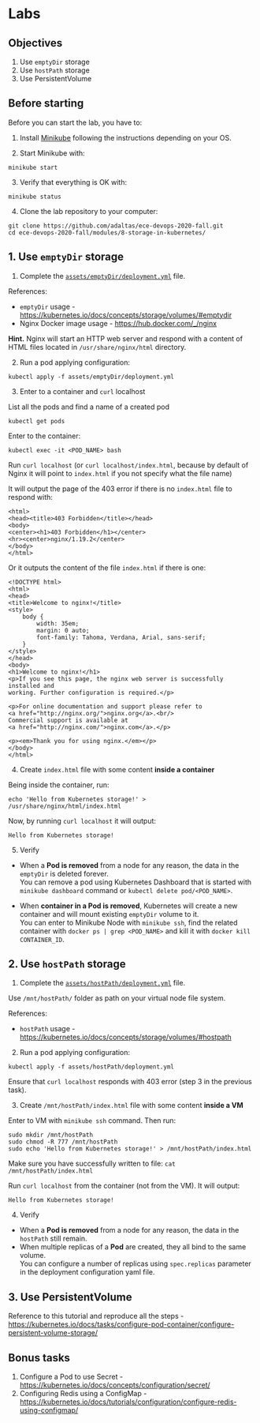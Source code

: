 # Labs

## Objectives

1. Use `emptyDir` storage
2. Use `hostPath` storage
3. Use PersistentVolume

## Before starting

Before you can start the lab, you have to:

1. Install [Minikube](https://kubernetes.io/docs/tasks/tools/install-minikube/) following the instructions depending on your OS.

2. Start Minikube with:

```
minikube start
```

3. Verify that everything is OK with:

```
minikube status
```

4. Clone the lab repository to your computer:

```
git clone https://github.com/adaltas/ece-devops-2020-fall.git
cd ece-devops-2020-fall/modules/8-storage-in-kubernetes/
```

## 1. Use `emptyDir` storage

1. Complete the [`assets/emptyDir/deployment.yml`](assets/emptyDir/deployment.yml) file.

References:
- `emptyDir` usage - https://kubernetes.io/docs/concepts/storage/volumes/#emptydir
- Nginx Docker image usage - https://hub.docker.com/_/nginx

**Hint.** Nginx will start an HTTP web server and respond with a content of HTML files located in `/usr/share/nginx/html` directory.

2. Run a pod applying configuration:

```
kubectl apply -f assets/emptyDir/deployment.yml
```

3. Enter to a container and `curl` localhost

List all the pods and find a name of a created pod

```
kubectl get pods
```

Enter to the container:

```
kubectl exec -it <POD_NAME> bash
```

Run `curl localhost` (or `curl localhost/index.html`, because by default of Nginx it will point to `index.html` if you not specify what the file name)

It will output the page of the 403 error if there is no `index.html` file to respond with:

```
<html>
<head><title>403 Forbidden</title></head>
<body>
<center><h1>403 Forbidden</h1></center>
<hr><center>nginx/1.19.2</center>
</body>
</html>
```

Or it outputs the content of the file `index.html` if there is one:

```
<!DOCTYPE html>
<html>
<head>
<title>Welcome to nginx!</title>
<style>
    body {
        width: 35em;
        margin: 0 auto;
        font-family: Tahoma, Verdana, Arial, sans-serif;
    }
</style>
</head>
<body>
<h1>Welcome to nginx!</h1>
<p>If you see this page, the nginx web server is successfully installed and
working. Further configuration is required.</p>

<p>For online documentation and support please refer to
<a href="http://nginx.org/">nginx.org</a>.<br/>
Commercial support is available at
<a href="http://nginx.com/">nginx.com</a>.</p>

<p><em>Thank you for using nginx.</em></p>
</body>
</html>
```

4. Create `index.html` file with some content **inside a container**

Being inside the container, run:
```
echo 'Hello from Kubernetes storage!' > /usr/share/nginx/html/index.html
```

Now, by running `curl localhost` it will output:

```
Hello from Kubernetes storage!
```

5. Verify

- When a **Pod is removed** from a node for any reason, the data in the `emptyDir` is deleted forever.   
  You can remove a pod using Kubernetes Dashboard that is started with `minikube dashboard` command or `kubectl delete pod/<POD_NAME>`.

- When **container in a Pod is removed**, Kubernetes will create a new container and will mount existing `emptyDir` volume to it.   
  You can enter to Minikube Node with `minikube ssh`, find the related container with `docker ps | grep <POD_NAME>` and kill it with `docker kill CONTAINER_ID`. 

## 2. Use `hostPath` storage

1. Complete the [`assets/hostPath/deployment.yml`](assets/hostPath/deployment.yml) file.

Use `/mnt/hostPath/` folder as path on your virtual node file system.

References:
- `hostPath` usage - https://kubernetes.io/docs/concepts/storage/volumes/#hostpath

2. Run a pod applying configuration:

```
kubectl apply -f assets/hostPath/deployment.yml
```

Ensure that `curl localhost` responds with 403 error (step 3 in the previous task).

3. Create `/mnt/hostPath/index.html` file with some content **inside a VM**

Enter to VM with `minikube ssh` command. Then run:

```
sudo mkdir /mnt/hostPath
sudo chmod -R 777 /mnt/hostPath
sudo echo 'Hello from Kubernetes storage!' > /mnt/hostPath/index.html
```

Make sure you have successfully written to file: `cat /mnt/hostPath/index.html`

Run `curl localhost` from the container (not from the VM). It will output:

```
Hello from Kubernetes storage!
```

4. Verify

- When a **Pod is removed** from a node for any reason, the data in the `hostPath` still remain.
- When multiple replicas of a **Pod** are created, they all bind to the same volume.   
  You can configure a number of replicas using `spec.replicas` parameter in the deployment configuration yaml file.

## 3. Use PersistentVolume

Reference to this tutorial and reproduce all the steps - https://kubernetes.io/docs/tasks/configure-pod-container/configure-persistent-volume-storage/

## Bonus tasks

1. Configure a Pod to use Secret - https://kubernetes.io/docs/concepts/configuration/secret/
2. Configuring Redis using a ConfigMap - https://kubernetes.io/docs/tutorials/configuration/configure-redis-using-configmap/
